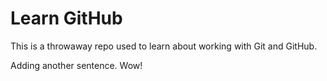# Learn GitHub

This is a throwaway repo used to learn about working with Git and GitHub.

Adding another sentence. Wow!
